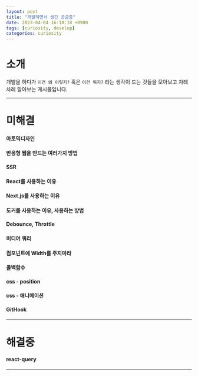 ```yaml
---
layout: post
title: "개발하면서 생긴 궁금증"
date: 2023-04-04 16:10:18 +0900
tags: [curiosity, develop]
categories: curiosity
---
```


# 소개
개발을 하다가 `이건 왜 이렇지?` 혹은 `이건 뭐지?` 라는 생각이 드는 것들을 모아보고 차례차례 알아보는 게시물입니다.

---
# 미해결
#### 아토믹디자인
#### 반응형 웹을 만드는 여러가지 방법 
#### SSR
#### React를 사용하는 이유 
#### Next.js를 사용하는 이유
#### 도커를 사용하는 이유, 사용하는 방법
#### Debounce, Throttle
#### 미디어 쿼리 
#### 컴포넌트에 Width를 주지마라
#### 콜백함수
#### css - position
#### css - 애니메이션  
#### GitHook
---

# 해결중
#### react-query

---

